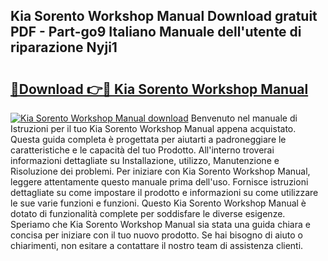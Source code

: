 ## Kia Sorento Workshop Manual Download gratuit PDF - Part-go9 Italiano Manuale dell'utente di riparazione Nyji1

# <h2><a href="http://dfbpry.blite.top/?on=Kia+Sorento+Workshop+Manual">🔗Download 👉🔴 Kia Sorento Workshop Manual</a></h2>

[![Kia Sorento Workshop Manual download](https://i.imgur.com/lujVjoI.png)](http://dfbpry.blite.top/?on=Kia+Sorento+Workshop+Manual)
Benvenuto nel manuale di Istruzioni per il tuo Kia Sorento Workshop Manual appena acquistato. Questa guida completa è progettata per aiutarti a padroneggiare le caratteristiche e le capacità del tuo Prodotto. All'interno troverai informazioni dettagliate su Installazione, utilizzo, Manutenzione e Risoluzione dei problemi. Per iniziare con Kia Sorento Workshop Manual, leggere attentamente questo manuale prima dell'uso. Fornisce istruzioni dettagliate su come impostare il prodotto e informazioni su come utilizzare le sue varie funzioni e funzioni. Questo Kia Sorento Workshop Manual è dotato di funzionalità complete per soddisfare le diverse esigenze. Speriamo che Kia Sorento Workshop Manual sia stata una guida chiara e concisa per iniziare con il tuo nuovo prodotto. Se hai bisogno di aiuto o chiarimenti, non esitare a contattare il nostro team di assistenza clienti.
